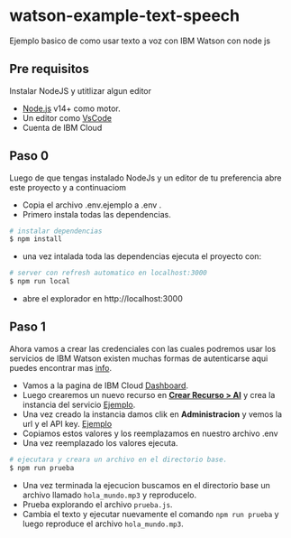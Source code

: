 # watson-example-text-speech
Ejemplo basico de como usar texto a voz con IBM Watson con node js

## Pre requisitos

Instalar NodeJS y utitlizar algun editor

- [Node.js](https://nodejs.org/) v14+ como motor.
- Un editor como [VsCode](https://code.visualstudio.com/)
- Cuenta de IBM Cloud

## Paso 0 

Luego de que tengas instalado NodeJs y un editor de tu preferencia abre este proyecto y a continuaciom

- Copia el archivo .env.ejemplo a .env .
- Primero instala todas las dependencias.

```bash
# instalar dependencias
$ npm install
```

- una vez intalada toda las dependencias ejecuta el proyecto con:

```bash
# server con refresh automatico en localhost:3000
$ npm run local
```

- abre el explorador en http://localhost:3000

## Paso 1

Ahora vamos a crear las credenciales con las cuales podremos usar los servicios de IBM Watson existen muchas formas de autenticarse aqui puedes encontrar mas [info](https://github.com/watson-developer-cloud/node-sdk#authentication).

- Vamos a la pagina de IBM Cloud [Dashboard](https://cloud.ibm.com/).
- Luego crearemos un nuevo recurso en [**Crear Recurso > AI**](https://cloud.ibm.com/catalog?category=ai) y crea la instancia del servicio [Ejemplo](archivos_tutorial/Paso1_1_Ibm_cloud_resource.PNG).
- Una vez creado la instancia damos clik en **Administracion** y vemos la url y el API key. [Ejemplo](archivos_tutorial/Paso1_2_manage_api.PNG)
- Copiamos estos valores y los reemplazamos en nuestro archivo .env
- Una vez reemplazado los valores ejecuta.

```bash
# ejecutara y creara un archivo en el directorio base.
$ npm run prueba
```

- Una vez terminada la ejecucion buscamos en el directorio base un archivo llamado `hola_mundo.mp3` y reproducelo.
- Prueba explorando el archivo `prueba.js`.
- Cambia el texto y ejecutar nuevamente el comando `npm run prueba` y luego reproduce el archivo `hola_mundo.mp3`.
